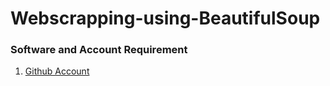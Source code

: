 # Webscrapping-using-BeautifulSoup
### Software and Account Requirement


1. [Github Account](https://github.com/)
